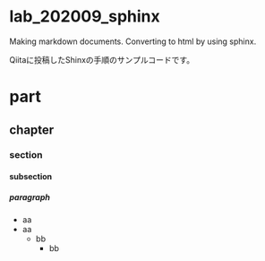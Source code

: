 # lab_202009_sphinx
Making markdown documents. Converting to html by using sphinx.

Qiitaに投稿したShinxの手順のサンプルコードです。


# part
## chapter
### section
#### subsection
##### paragraph
- aa
- aa
  - bb
	- bb
